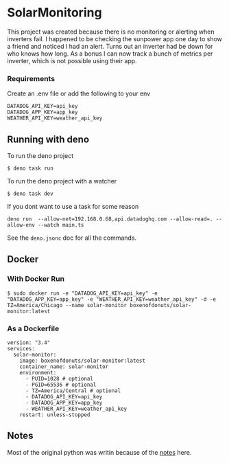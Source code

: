 # SolarMonitoring
This project was created because there is no monitoring or alerting when inverters fail. I happened to be checking the sunpower app one day to show a friend and noticed I had an alert. Turns out an inverter had be down for who knows how long. As a bonus I can now track a bunch of metrics per inverter, which is not possible using their app.

### Requirements

Create an .env file or add the following to your env


```
DATADOG_API_KEY=api_key
DATADOG_APP_KEY=app_key
WEATHER_API_KEY=weather_api_key
```

## Running with deno

To run the deno project 


`$ deno task run`


To run the deno project with a watcher


`$ deno task dev`

If you dont want to use a task for some reason


 `deno run  --allow-net=192.168.0.68,api.datadoghq.com --allow-read=. --allow-env --watch main.ts`

See the `deno.jsonc` doc for all the commands.

## Docker

### With Docker Run

`$ sudo docker run -e "DATADOG_API_KEY=api_key" -e "DATADOG_APP_KEY=app_key" -e "WEATHER_API_KEY=weather_api_key" -d -e TZ=America/Chicago --name solar-monitor boxenofdonuts/solar-monitor:latest`

### As a Dockerfile

```
version: "3.4"
services:
  solar-monitor:
    image: boxenofdonuts/solar-monitor:latest
    container_name: solar-monitor
    environment:
      - PUID=1028 # optional
      - PGID=65536 # optional
      - TZ=America/Central # optional
      - DATADOG_API_KEY=api_key
      - DATADOG_APP_KEY=app_key
      - WEATHER_API_KEY=weather_api_key
    restart: unless-stopped
```

## Notes
Most of the original python was writin because of the [notes]([https://github.com/ginoledesma/sunpower-pvs-exporter/blob/master/sunpower_pvs_notes.md) here.